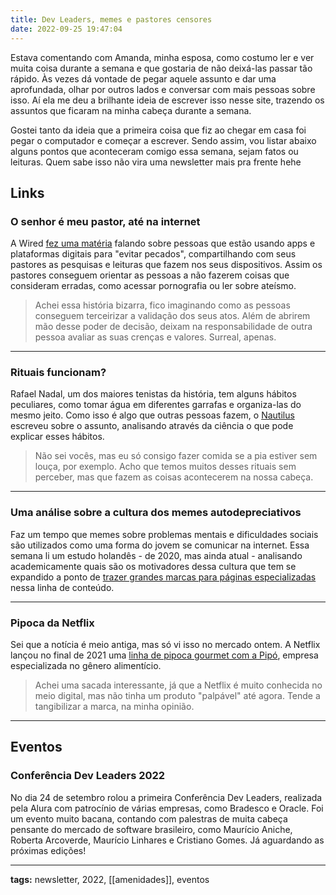 ```yaml
---
title: Dev Leaders, memes e pastores censores
date: 2022-09-25 19:47:04
---
```


Estava comentando com Amanda, minha esposa, como costumo ler e ver muita coisa durante a semana e que gostaria de não deixá-las passar tão rápido. Às vezes dá vontade de pegar aquele assunto e dar uma aprofundada, olhar por outros lados e conversar com mais pessoas sobre isso. Aí ela me deu a brilhante ideia de escrever isso nesse site, trazendo os assuntos que ficaram na minha cabeça durante a semana.

Gostei tanto da ideia que a primeira coisa que fiz ao chegar em casa foi pegar o computador e começar a escrever. Sendo assim, vou listar abaixo alguns pontos que aconteceram comigo essa semana, sejam fatos ou leituras. Quem sabe isso não vira uma newsletter mais pra frente hehe

## Links

### O senhor é meu pastor, até na internet

A Wired [fez uma matéria](https://www.wired.com/story/covenant-eyes-anti-porn-accountability-monitoring-apps) falando sobre pessoas que estão usando apps e plataformas digitais para "evitar pecados", compartilhando com seus pastores as pesquisas e leituras que fazem nos seus dispositivos. Assim os pastores conseguem orientar as pessoas a não fazerem coisas que consideram erradas, como acessar pornografia ou ler sobre ateísmo.

> Achei essa história bizarra, fico imaginando como as pessoas conseguem terceirizar a validação dos seus atos. Além de abrirem mão desse poder de decisão, deixam na responsabilidade de outra pessoa avaliar as suas crenças e valores. Surreal, apenas.

---

### Rituais funcionam?

Rafael Nadal, um dos maiores tenistas da história, tem alguns hábitos peculiares, como tomar água em diferentes garrafas e organiza-las do mesmo jeito. Como isso é algo que outras pessoas fazem, o [Nautilus](https://nautil.us/the-real-magic-of-rituals-238960) escreveu sobre o assunto, analisando através da ciência o que pode explicar esses hábitos.

> Não sei vocês, mas eu só consigo fazer comida se a pia estiver sem louça, por exemplo. Acho que temos muitos desses rituais sem perceber, mas que fazem as coisas acontecerem na nossa cabeça.

---

### Uma análise sobre a cultura dos memes autodepreciativos

Faz um tempo que memes sobre problemas mentais e dificuldades sociais são utilizados como uma forma do jovem se comunicar na internet. Essa semana li um estudo holandês - de 2020, mas ainda atual - analisando academicamente quais são os motivadores dessa cultura que tem se expandido a ponto de [trazer grandes marcas para páginas especializadas](https://www.meioemensagem.com.br/home/comunicacao/2019/07/30/guarana-antarctica-cria-startup-de-memes.html) nessa linha de conteúdo.

---

### Pipoca da Netflix 

Sei que a notícia é meio antiga, mas só vi isso no mercado ontem. A Netflix lançou no final de 2021 uma [linha de pipoca gourmet com a Pipó](https://embalagemmarca.com.br/2021/12/pipo-netflix-lancam-latas-personalizadas/), empresa especializada no gênero alimentício.

> Achei uma sacada interessante, já que a Netflix é muito conhecida no meio digital, mas não tinha um produto "palpável" até agora. Tende a tangibilizar a marca, na minha opinião.

---

## Eventos

### Conferência Dev Leaders 2022

No dia 24 de setembro rolou a primeira Conferência Dev Leaders, realizada pela Alura com patrocínio de várias empresas, como Bradesco e Oracle. Foi um evento muito bacana, contando com palestras de muita cabeça pensante do mercado de software brasileiro, como Maurício Aniche, Roberta Arcoverde, Maurício Linhares e Cristiano Gomes. Já aguardando as próximas edições!

---

<b>tags:</b> newsletter, 2022, [[amenidades]], eventos
